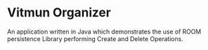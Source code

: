 # Vitmun Organizer

An application written in Java which demonstrates the use of ROOM persistence Library performing Create and Delete Operations.
